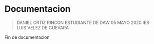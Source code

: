 # Documentacion

> DANIEL ORTIZ RINCON ESTUDIANTE DE DAW
> 05 MAYO 2020
> IES LUIS VELEZ DE GUEVARA

Fin de documentacion
